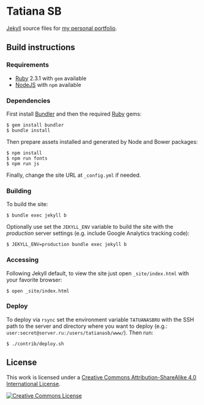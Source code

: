 # Tatiana SB

[Jekyll](http://jekyllrb.com) source files for [my personal portfolio](http://tatianasb.ru).

## Build instructions


### Requirements

* [Ruby](http://www.ruby-lang.org/) 2.3.1 with `gem` available
* [NodeJS](http://nodejs.org) with `npm` available

### Dependencies

First install [Bundler](http://bundler.io) and then the required [Ruby](http://ruby-lang.org) gems:

```console
$ gem install bundler
$ bundle install
```

Then prepare assets installed and generated by Node and Bower packages:

```console
$ npm install
$ npm run fonts
$ npm run js
```

Finally, change the site URL at `_config.yml` if needed.

### Building

To build the site:

```console
$ bundle exec jekyll b
```

Optionally use set the `JEKYLL_ENV` variable to build the site with the _production_ server settings (e.g. include Google Analytics tracking code):

```console
$ JEKYLL_ENV=production bundle exec jekyll b
```

### Accessing

Following Jekyll default, to view the site just open `_site/index.html` with your favorite browser:

```console
$ open _site/index.html
```

### Deploy

To deploy via `rsync` set the environment variable `TATUANASBRU` with the SSH path to the server and directory where you want to deploy (e.g.: `user:secret@server.ru:/users/tatianasb/www/`). Then run:

```console
$ ./contrib/deploy.sh
```

## License

This work is licensed under a [Creative Commons Attribution-ShareAlike 4.0 International License](http://creativecommons.org/licenses/by-sa/4.0/).

[![Creative Commons License](https://i.creativecommons.org/l/by-sa/4.0/88x31.png)](http://creativecommons.org/licenses/by-sa/4.0/)
